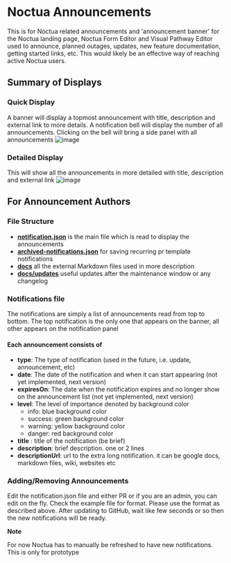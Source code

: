 # Noctua Announcements

This is for Noctua related announcements and 'announcement banner' for the Noctua landing page, Noctua Form Editor and Visual Pathway Editor used to announce, planned outages, updates, new feature documentation, getting started links, etc. This would likely be an effective way of reaching active Noctua users.

## Summary of Displays

### Quick Display

A banner will display a topmost announcement with title, description and external link to more details. A notification bell will display the number of all announcements.
Clicking on the bell will bring a side panel with all announcements
![image](https://user-images.githubusercontent.com/2273929/180366258-36b456c3-e4cf-4055-8474-31f70092788f.png)

### Detailed Display

This will show all the announcements in more detailed with title, description and external link
![image](https://user-images.githubusercontent.com/2273929/180373574-04652685-1f1a-45ec-ad8d-4ecf52d15569.png)


## For Announcement Authors

### File Structure

- **[notification.json](https://github.com/geneontology/noctua-announcements/blob/dev/notification.json)** is the main file which is read to display the announcements
- **[archived-notifications.json](https://github.com/geneontology/noctua-announcements/blob/dev/archived-notifications.json)** for saving recurring pr template notifications
- **[docs](https://github.com/geneontology/noctua-announcements/tree/dev/docs)** all the external Markdown files used in more description  
- **[docs/updates](https://github.com/geneontology/noctua-announcements/tree/dev/docs/updates)** useful updates after the maintenance window or any changelog  

### Notifications file

The notifications are simply a list of announcements read from top to bottom. The top notification is the only one that appears on the banner, all other appears on the notification panel

#### Each announcement consists of

- **type**: The type of notification (used in the future, i.e. update, announcement, etc) 
- **date**: The date of the notification and when it can start appearing (not yet implemented, next version)
- **expiresOn**: The date when the notification expires and no longer show on the announcement list (not yet implemented, next version)
- **level**: The level of importance denoted by background color
  - info: blue background color
  - success: green background color
  - warning: yellow background color
  - danger: red background color
- **title** : title of the notification (be brief)
- **description**: brief description. one or 2 lines
- **descriptionUrl**: url to the extra long notification. it can be google docs, markdown files, wiki, websites etc

### Adding/Removing Announcements

Edit the notification.json file and either PR or if you are an admin, you can edit on the fly. Check the example file for format. Please use the format as described above. After updating to GitHub, wait like few seconds or so then the new notifications will be ready.

**Note**

For now Noctua has to manually be refreshed to have new notifications. This is only for prototype
